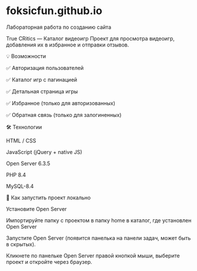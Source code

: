 # foksicfun.github.io
Лабораторная работа по созданию сайта

True CRitics — Каталог видеоигр
Проект для просмотра видеоигр, добавления их в избранное и отправки отзывов.

💡 Возможности

✅ Авторизация пользователей

✅ Каталог игр с пагинацией

✅ Детальная страница игры

✅ Избранное (только для авторизованных)

✅ Обратная связь (только для залогиненных)


🛠 Технологии

HTML / CSS

JavaScript (jQuery + native JS)

Open Server 6.3.5

PHP 8.4

MySQL-8.4


📌 Как запустить проект локально

Установите Open Server

Импортируйте папку с проектом в папку home в каталог, где установлен Open Server

Запустите Open Server (появится панелька на панели задач, может быть в скрытых).

Кликнете по панельке Open Server правой кнопкой мыши, выберите проект и откройте через браузер.
